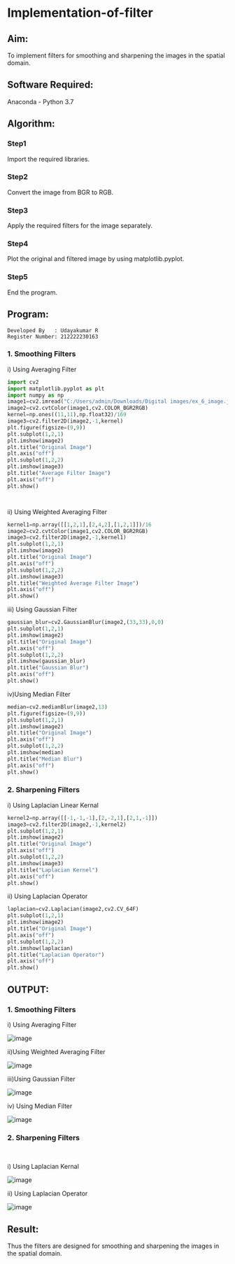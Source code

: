 # Implementation-of-filter
## Aim:
To implement filters for smoothing and sharpening the images in the spatial domain.

## Software Required:
Anaconda - Python 3.7

## Algorithm:
### Step1
Import the required libraries.

### Step2
Convert the image from BGR to RGB.

### Step3
Apply the required filters for the image separately.

### Step4
Plot the original and filtered image by using matplotlib.pyplot.

### Step5
End the program.

## Program:
```
Developed By   : Udayakumar R
Register Number: 212222230163
```

### 1. Smoothing Filters

i) Using Averaging Filter
```python
import cv2
import matplotlib.pyplot as plt
import numpy as np
image1=cv2.imread("C:/Users/admin/Downloads/Digital images/ex_6_image.jpg")
image2=cv2.cvtColor(image1,cv2.COLOR_BGR2RGB)
kernel=np.ones((11,11),np.float32)/169
image3=cv2.filter2D(image2,-1,kernel)
plt.figure(figsize=(9,9))
plt.subplot(1,2,1)
plt.imshow(image2)
plt.title("Original Image")
plt.axis("off")
plt.subplot(1,2,2)
plt.imshow(image3)
plt.title("Average Filter Image")
plt.axis("off")
plt.show()




```
ii) Using Weighted Averaging Filter
```python
kernel1=np.array([[1,2,1],[2,4,2],[1,2,1]])/16
image2=cv2.cvtColor(image1,cv2.COLOR_BGR2RGB)
image3=cv2.filter2D(image2,-1,kernel1)
plt.subplot(1,2,1)
plt.imshow(image2)
plt.title("Original Image")
plt.axis("off")
plt.subplot(1,2,2)
plt.imshow(image3)
plt.title("Weighted Average Filter Image")
plt.axis("off")
plt.show()
```
iii) Using Gaussian Filter
```python
gaussian_blur=cv2.GaussianBlur(image2,(33,33),0,0)
plt.subplot(1,2,1)
plt.imshow(image2)
plt.title("Original Image")
plt.axis("off")
plt.subplot(1,2,2)
plt.imshow(gaussian_blur)
plt.title("Gaussian Blur")
plt.axis("off")
plt.show()
```
iv)Using Median Filter
```python
median=cv2.medianBlur(image2,13)
plt.figure(figsize=(9,9))
plt.subplot(1,2,1)
plt.imshow(image2)
plt.title("Original Image")
plt.axis("off")
plt.subplot(1,2,2)
plt.imshow(median)
plt.title("Median Blur")
plt.axis("off")
plt.show()


```

### 2. Sharpening Filters
i) Using Laplacian Linear Kernal
```python
kernel2=np.array([[-1,-1,-1],[2,-2,1],[2,1,-1]])
image3=cv2.filter2D(image2,-1,kernel2)
plt.subplot(1,2,1)
plt.imshow(image2)
plt.title("Original Image")
plt.axis("off")
plt.subplot(1,2,2)
plt.imshow(image3)
plt.title("Laplacian Kernel")
plt.axis("off")
plt.show()
```
ii) Using Laplacian Operator
```python
laplacian=cv2.Laplacian(image2,cv2.CV_64F)
plt.subplot(1,2,1)
plt.imshow(image2)
plt.title("Original Image")
plt.axis("off")
plt.subplot(1,2,2)
plt.imshow(laplacian)
plt.title("Laplacian Operator")
plt.axis("off")
plt.show()
```

## OUTPUT:
### 1. Smoothing Filters

i) Using Averaging Filter

![image](https://github.com/user-attachments/assets/8de60f25-df40-44a9-bd43-0dad0de04510)


ii)Using Weighted Averaging Filter

![image](https://github.com/user-attachments/assets/b0635f8c-8d64-4432-9b9b-b424ad8be12c)


iii)Using Gaussian Filter

![image](https://github.com/user-attachments/assets/06208d6e-ceb5-40f0-be48-0d7c687a59a4)



iv) Using Median Filter

![image](https://github.com/user-attachments/assets/270ecffe-02fc-48c8-b017-1a3ed2fca26c)



### 2. Sharpening Filters
</br>

i) Using Laplacian Kernal

![image](https://github.com/user-attachments/assets/219da5d6-2e5c-4510-b70b-df27755150b1)



ii) Using Laplacian Operator

![image](https://github.com/user-attachments/assets/51a6b766-96b6-4029-9db3-639d303296c9)


## Result:
Thus the filters are designed for smoothing and sharpening the images in the spatial domain.
